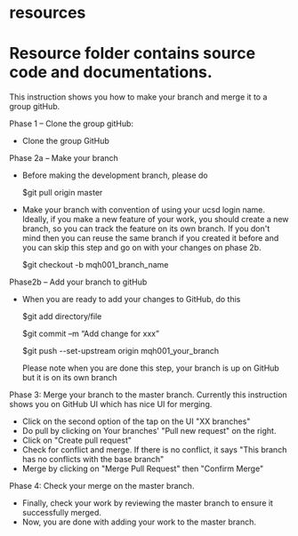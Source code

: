 # resources
Resource folder contains source code and documentations.
======


This instruction shows you how to make your branch and merge it to a group gitHub.

Phase 1 – Clone the group gitHub:
-	Clone the group GitHub

Phase 2a – Make your branch
-	Before making the development branch, please do 

	$git pull origin master

-	Make your branch with convention of using your ucsd login name.  Ideally, if you make a new feature of your work, you should create a new branch, so you can track the feature on its own branch.  If you don't mind then you can reuse the same branch if you created it before and you can skip this step and go on with your changes on phase 2b.

	$git checkout -b mqh001_branch_name

Phase2b – Add your branch to gitHub
-	When you are ready to add your changes to GitHub, do this

	$git add directory/file

	$git commit –m “Add change for xxx”

	$git push --set-upstream origin mqh001_your_branch
             
    Please note when you are done this step, your branch is up on GitHub but it is on its own branch

Phase 3: Merge your branch to the master branch.   Currently this instruction shows you on GitHub UI which has nice UI for merging.
-   Click on the second option of the tap on the UI "XX branches"
-	Do pull by clicking on Your branches' "Pull new request" on the right.
-   Click on "Create pull request"
-	Check for conflict and merge.  If there is no conflict, it says "This branch has no conflicts with the base branch"
-	Merge by clicking on "Merge Pull Request" then "Confirm Merge"

Phase 4: Check your merge on the master branch.

- Finally, check your work by reviewing the master branch to ensure it successfully merged.
- Now, you are done with adding your work to the master branch.

